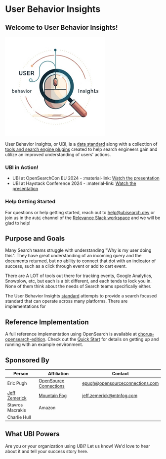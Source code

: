 # User Behavior Insights

## Welcome to User Behavior Insights!

![logo](img/ubi.png)

User Behavior Insights, or UBI, is a [data standard](standard.md) along with a collection of [tools and search engine plugins](tools.md) created to help search engineers gain and utilize an improved understanding of users' actions.

### UBI in Action!

* UBI at OpenSearchCon EU 2024 - :material-link: [Watch the presentation](https://www.youtube.com/watch?v=dH7SPHKpxo0&list=PLzgr9zSpws14zCETcKtCBwcOuTGMccpV9&index=32)
* UBI at Haystack Conference 2024 - :material-link: [Watch the presentation](https://www.youtube.com/watch?v=QltMXXHcwTI)

### Help Getting Started

For questions or help getting started, reach out to [help@ubisearch.dev](mailto:help@ubisearch.dev) or join us in the `#ubi` channel of the [Relevance Slack workspace](https://opensourceconnections.com/slack) and we will be glad to help!

## Purpose and Goals

Many Search teams struggle with understanding "Why is my user doing this". They have great understanding of an incoming query and the documents returned, but no ability to connect that dot with an indicator of success, such as a click through event or add to cart event.

There are A LOT of tools out there for tracking events, Google Analytics, Snowplow, etc, but each is a bit different, and each tends to lock you in. None of them think about the needs of Search teams specifically either.

The User Behavior Insights [standard](standard.md) attempts to provide a search focused standard that can operate across many platforms. There are implementations for

## Reference Implementation

A full reference implementation using OpenSearch is available at [chorus-opensearch-edition](https://github.com/o19s/chorus-opensearch-edition). Check out the [Quick Start](quickstart.md) for details on getting up and running with an example environment.

## Sponsored By

| Person                                                     | Affiliation                                                     | Contact                         |
|------------------------------------------------------------|-----------------------------------------------------------------|---------------------------------|
| Eric Pugh                                                  | [OpenSource Connections](https://www.opensourceconnections.com) | epugh@opensourceconnections.com |
| [Jeff Zemerick](https://www.linkedin.com/in/jeffzemerick/) | [Mountain Fog](https://www.jeffzemerick.dev/)                          | jeff.zemerick@mtnfog.com        |
| Stavros Macrakis                                           | Amazon                                                          |                                 |
| Charlie Hull                                               |                                                                 |                                 |

## What UBI Powers

Are you or your organization using UBI? Let us know! We'd love to hear about it and tell your success story here.